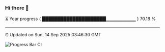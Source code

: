 ### Hi there 👋

⏳ Year progress { █████████████████████▁▁▁▁▁▁▁▁▁ } 70.18 %

---

⏰ Updated on Sun, 14 Sep 2025 03:46:30 GMT

![Progress Bar CI](https://github.com/IshwaranRudhara/GIT-ACTION/workflows/Progress%20Bar%20CI/badge.svg)
